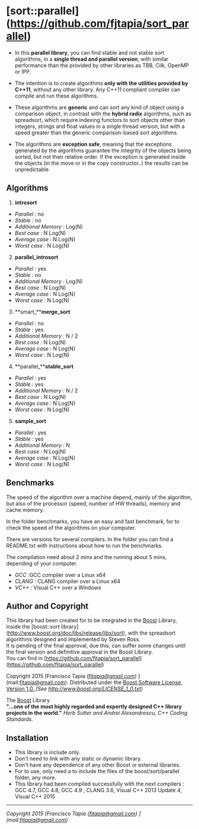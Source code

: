 [sort::parallel] (https://github.com/fjtapia/sort_parallel) 
=============================================================

*    In this **parallel library**, you can find stable and not stable sort algorithms, in a **single thread and parallel version**, 
     with similar performance than the provided by other libraries as TBB, Cilk, OpenMP or IPP.   
    
*    The intention is to create algorithms **only with the utilities provided by C++11**, without any other library. 
     Any C++11 compliant compiler can compile and run these algorithms.
      
*    These algorithms are **generic** and can sort any kind of object using a comparison object, in contrast with the 
     **hybrid radix** algorithms, such as spreadsort, which require indexing functors to sort objects other than integers, strings and float values in a single 
     thread version, but with a speed greater than the generic comparison-based sort algorithms.
             
*    The algorithms are **exception safe**, meaning that the exceptions generated by the algorithms guarantee the integrity 
     of the objects being sorted, but not their relative order. 
     If the exception is generated inside the objects (in the move or in the copy constructor..) the results can be unpredictable
     
Algorithms
-----------
	  
1. **introsort**
  * *Parallel          :* no
  * *Stable            :* no    
  * *Additional Memory :* Log(N)             
  * *Best case         :* N Log(N)  
  * *Average case      :* N Log(N) 
  * *Worst case        :* N Log(N) 
	
	
   
2. **parallel_introsort**
  * *Parallel          :* yes
  * *Stable            :* no    
  * *Additional Memory :* Log(N)             
  * *Best case         :* N Log(N)  
  * *Average case      :* N Log(N) 
  * *Worst case        :* N Log(N) 
	
	
3. **smart_****merge_sort**		
  * *Parallel          :* no
  * *Stable            :* yes    
  * *Additional Memory :*  N / 2 
  * *Best case         :* N Log(N)  
  * *Average case      :* N Log(N) 
  * *Worst case        :* N Log(N) 
	
		
4. **parallel_****stable_sort**
  * *Parallel          :* yes
  * *Stable            :* yes    
  * *Additional Memory :*  N / 2 
  * *Best case         :* N Log(N)  
  * *Average case      :* N Log(N) 
  * *Worst case        :* N Log(N) 
	
		
5. **sample_sort**
  * *Parallel          :* yes
  * *Stable            :* yes    
  * *Additional Memory :*  N  
  * *Best case         :* N Log(N)  
  * *Average case      :* N Log(N) 
  * *Worst case        :* N Log(N)
  
  
  
Benchmarks
--------------	

The speed of the algorithm over a machine depend, mainly of the algorithm, but also of the processor (speed, number of HW threads), memory and cache memory.

In the folder benchmarks, you have an easy and fast benchmark, for to check the speed of the algorithms on your computer.

There are versions for several compilers. In the folder you can find a README.txt with instructions about how to run the benchmarks.

The compilation need about 2 mins and the running about 5 mins, depending of your computer.

  * *GCC* :GCC compiler over a Linux x64
  * *CLANG* : CLANG compiler over a Linux x64
  * *VC++* : Visual C++ over a Windows
   	     	 	 	
Author and Copyright 
---------------------
  
This library had been created for to be integrated in the [Boost](http://www.boost.org) Library, inside 
the [boost::sort library] (http://www.boost.org/doc/libs/release/libs/sort), with the spreadsort algorithms designed and implemented by Steven Ross. 	
It is pending of the final approval, due this, can suffer some changes until the final version and definitive approval in the Boost Library.	
You can find in [https://github.com/fjtapia/sort_parallel] (https://github.com/fjtapia/sort_parallel)	

Copyright 2015  [Francisco Tapia *(fjtapia@gmail.com)* ] (mail:fjtapia@gmail.com).
Distributed under the [Boost Software License, Version 1.0. ](http://www.boost.org/LICENSE_1_0.txt)  *(See http://www.boost.org/LICENSE_1_0.txt)*
	
The  [Boost](http://www.boost.org) Library 	
**"...one of the most highly regarded and expertly designed C++ library projects in the world."** *Herb Sutter and Andrei Alexandrescu, C++ Coding Standards.*  
    
Installation
--------------
* This library is include only.	
* Don't need to link with any static or dynamic library.	 
* Don't have any dependence of any other Boost or external libraries.	 
* For to use, only need a to include the files of the boost/sort/parallel folder, any more.	
* This library had been compiled successfully with the next compilers : GCC 4.7, GCC 4.8, GCC 4.9 , CLANG 3.6, Visual C++ 2013 Update 4, Visual C++ 2015

***
*Copyright 2015  [Francisco Tapia (fjtapia@gmail.com) ] (mail:fjtapia@gmail.com)*



